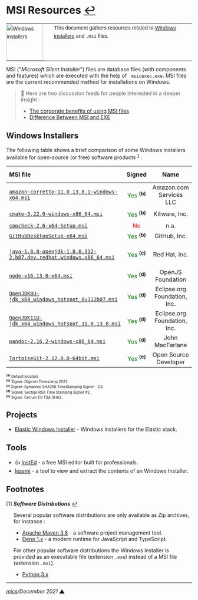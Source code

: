 # <span id="top">MSI Resources</span> <span style="size:30%;"><a href="README.md">↩</a></span>

<table style="font-family:Helvetica,Arial;font-size:14px;line-height:1.6;">
  <tr>
  <td style="border:0;padding:0 10px 0 0;min-width:120px;"><a href="https://docs.microsoft.com/en-us/windows/win32/msi/windows-installer-development-tools" rel="external"><img src="./docs/win-installer.png" width="100" alt="Windows installers"/></a></td>
  <td style="border:0;padding:0;vertical-align:text-top;">This document gathers resources related to <a href="https://docs.microsoft.com/en-us/windows/win32/msi/windows-installer-development-tools" rel="external">Windows installers</a> and <code>.msi</code> files.
  </td>
  </tr>
</table>

MSI ("*Microsoft Silent Installer*") files are database files (with components and features) which are executed with the help of ` msicexec.exe`. MSI files are the current recommended method for installations on Windows.

> **:mag_right:** Here are two discussion feeds for people interested in a deeper insight :
> - [The corporate benefits of using MSI files](https://serverfault.com/questions/11670/the-corporate-benefits-of-using-msi-files/274609)
> - [Difference Between MSI and EXE](https://askanydifference.com/difference-between-msi-and-exe/)

## <span id="installers">Windows Installers</span>

The following table shows a brief comparison of some Windows installers available for open-source (or free) software products <sup id="anchor_01"><a href="#footnote_01">1</a></sup> :

| MSI file     | Signed | Name | Destination folder <sup>(a)</sup> |
|:-------------|:------:|:------:|:-------------------|
| [`amazon-corretto-11.0.13.8.1-windows-x64.msi`](https://github.com/corretto/corretto-11/releases) | <span style="color:green;">Yes</span> **<sup>(b)</sup>** | Amazon.com Services LLC |  `C:\Program Files\Amazon Corretto\` |
| [`cmake-3.22.0-windows-x86_64.msi`](https://cmake.org/download/) | <span style="color:green;">Yes</span> **<sup>(b)</sup>** | Kitware,&nbsp;Inc. | `C:\Program Files\CMake\` |
| [`cppcheck-2.6-x64-Setup.msi`](https://github.com/danmar/cppcheck/releases) | <span style="color:red;">No</span> | n.a. | ? |
| [`GitHubDesktopSetup-x64.msi`](https://desktop.github.com/) | <span style="color:green;">Yes</span> **<sup>(b)</sup>** | GitHub,&nbsp;Inc. | ? |
| [`java-1.8.0-openjdk-1.8.0.312-2.b07.dev.redhat.windows.x86_64.msi`](http) | <span style="color:green;">Yes</span> **<sup>(c)</sup>** | Red Hat, Inc. | `C:\Program Files\RedHat\java-1.8.0-openjdk-1.8.0.312-2` |
| [`node-v16.13.0-x64.msi`](https://nodejs.org/en/download/) | <span style="color:green;">Yes</span> **<sup>(d)</sup>** | OpenJS Foundation | `C:\Program Files\nodejs\` |
| [`OpenJDK8U-jdk_x64_windows_hotspot_8u312b07.msi`](http) | <span style="color:green;">Yes</span> **<sup>(d)</sup>** | Eclipse.org Foundation, Inc. | ? |
| [`OpenJDK11U-jdk_x64_windows_hotspot_11.0.13_8.msi`](http) | <span style="color:green;">Yes</span> **<sup>(d)</sup>** | Eclipse.org Foundation, Inc. | ? |
| [`pandoc-2.16.2-windows-x86_64.msi`](https://pandoc.org/installing.html) | <span style="color:green;">Yes</span> **<sup>(d)</sup>** | John MacFarlane | `C:\Program Files\Pandoc\` |
| [`TortoiseGit-2.12.0.0-64bit.msi`](https://tortoisegit.org/download/) | <span style="color:green;">Yes</span> **<sup>(e)</sup>** | Open Source Developer | `C:\Program Files\TortoiseGit\` |
<div style="font-size:70%;"><b><sup>(a)</sup></b> Default location.</div>
<div style="font-size:70%;"><b><sup>(b)</sup></b> Signer: Digicert Timestamp 2021.</div>
<div style="font-size:70%;"><b><sup>(c)</sup></b> Signer: Symantec SHA256 TimeStamping Signer - G3.</div>
<div style="font-size:70%;"><b><sup>(d)</sup></b> Signer: Sectigo RSA Time Stamping Signer #2.</div>
<div style="font-size:70%;"><b><sup>(e)</sup></b> Signer: Certum EV TSA SHA2.</div>

## <span id="projects">Projects</span>

- [Elastic Windows Installer][project_elastic] - Windows installers for the Elastic stack.

## <span id="tools">Tools</span>
- &#128077; [InstEd][tool_insted] - a free MSI editor built for professionals.
- [lessmi][tool_lessmsi] - a tool to view and extract the contents of an Windows Installer.

## <span id="footnotes">Footnotes</span>

<span id="footnote_01">[1]</span> ***Software Distributions*** [↩](#anchor_01)

<p style="margin:0 0 1em 20px;">
Several popular software distributions are only available as Zip archives, for instance :
</p>
<ul style="margin:0 0 1em 20px;">
<li><a href="https://maven.apache.org/download.cgi#files">Apache Maven 3.8</a> - a software project management tool.
<li><a href="https://github.com/denoland/deno/releases">Deno 1.x</a> - a modern runtime for JavaScript and TypeScript.</li>
</ul>
<p style="margin:0 0 1em 20px;">
For other popular software distributions the Windows installer is provided as an executable file (extension <code>.exe</code>) instead of a MSI file (extension <code>.msi</code>).
</p>
<ul style="margin:0 0 1em 20px;">
  <li><a href="https://www.python.org/downloads/release/python-3100/">Python 3.x</li>
</ul>

***

*[mics](https://lampwww.epfl.ch/~michelou/)/December 2021* [**&#9650;**](#top)
<span id="bottom">&nbsp;</span>

<!-- link refs -->

[project_elastic]: https://github.com/elastic/windows-installers
[tool_insted]: http://www.instedit.com/
[tool_lessmsi]: https://github.com/activescott/lessmsi
